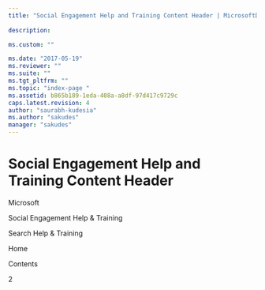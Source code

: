 ```yaml
---
title: "Social Engagement Help and Training Content Header | MicrosoftDocs"
 
description:

ms.custom: ""

ms.date: "2017-05-19"
ms.reviewer: ""
ms.suite: ""
ms.tgt_pltfrm: ""
ms.topic: "index-page "
ms.assetid: b865b189-1eda-408a-a8df-97d417c9729c
caps.latest.revision: 4
author: "saurabh-kudesia"
ms.author: "sakudes"
manager: "sakudes"
---
```

# Social Engagement Help and Training Content Header
Microsoft  
  
 Social Engagement Help & Training  
  
 Search Help & Training  
  
 Home  
  
 Contents  
  
 2